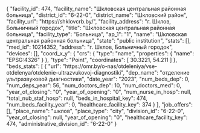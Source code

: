 {
    "facility_id": 474,
    "facility_name": "Шкловская центральная районная больница",
    "district_id": "6-22-0",
    "district_name": "Шкловский район",
    "facility_url": "https:\/\/shklovcrb.by\/",
    "facility_address": "г. Шклов, Больничный городок",
    "title": "Шкловская центральная районная больница",
    "facility_type": "Больница",
    "ap_1": "1",
    "name": "Шкловская центральная районная больница",
    "state": "public institution",
    "stats": [],
    "med_id": 10214352,
    "address": "г. Шклов, Больничный городок",
    "devices": [],
    "coord_x_y": {
        "crs": {
            "type": "name",
            "properties": {
                "name": "EPSG:4326"
            }
        },
        "type": "Point",
        "coordinates": [
            30.3221,
            54.211
        ]
    },
    "beds_stats": [
        {
            "url": "https:\/\/omr.by\/o-nas\/otdeleniya\/vse-otdelenya\/otdelenie-ultrazvukovoj-diagnostiki",
            "dep_name": "отделение ультразвуковой диагностики",
            "date_year": "2023",
            "num_beds_dep": 0,
            "num_deps_year": 56,
            "num_doctors_dep": 10,
            "num_doctors_med": 0,
            "year_of_closing": "0",
            "year_of_opening": "0",
            "num_nurse_in_hosp": null,
            "total_nub_staf_hosp": null,
            "beds_in_hospital_key": 474,
            "num_beds_facility_year": 0,
            "healthcare_facility_key": 374
        }
    ],
    "job_offers": [],
    "place_name": "шклов",
    "place_type": "city",
    "division_id": "6-22-0",
    "year_of_closing": null,
    "year_of_opening": "0",
    "healthcare_facility_key": 474,
    "administrative_division_id": "6-22-0"
}